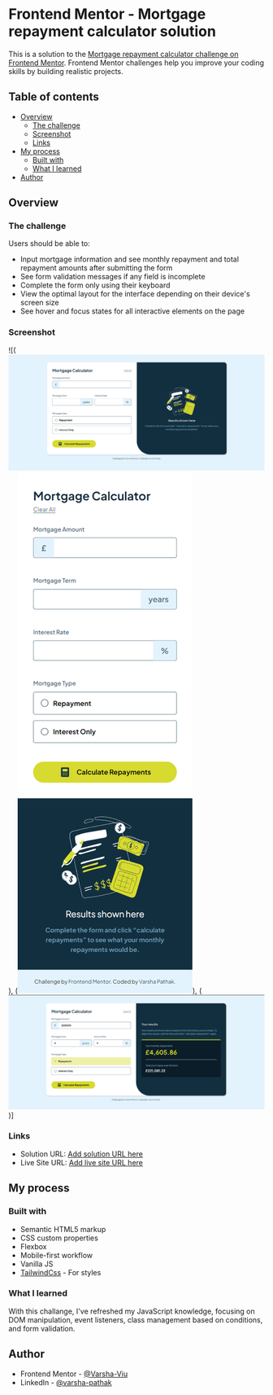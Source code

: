# Frontend Mentor - Mortgage repayment calculator solution

This is a solution to the [Mortgage repayment calculator challenge on Frontend Mentor](https://www.frontendmentor.io/challenges/mortgage-repayment-calculator-Galx1LXK73). Frontend Mentor challenges help you improve your coding skills by building realistic projects. 

## Table of contents

- [Overview](#overview)
  - [The challenge](#the-challenge)
  - [Screenshot](#screenshot)
  - [Links](#links)
- [My process](#my-process)
  - [Built with](#built-with)
  - [What I learned](#what-i-learned)
- [Author](#author)


## Overview

### The challenge

Users should be able to:

- Input mortgage information and see monthly repayment and total repayment amounts after submitting the form
- See form validation messages if any field is incomplete
- Complete the form only using their keyboard
- View the optimal layout for the interface depending on their device's screen size
- See hover and focus states for all interactive elements on the page

### Screenshot

![(![Desktop design](DesktopDesign.png)), (![Mobile design](mobileDesign.png)), (![Completed design](completedDesign.png))]

### Links

- Solution URL: [Add solution URL here](https://your-solution-url.com)
- Live Site URL: [Add live site URL here](https://your-live-site-url.com)

## My process

### Built with

- Semantic HTML5 markup
- CSS custom properties
- Flexbox
- Mobile-first workflow
- Vanilla JS
- [TailwindCss](https://tailwindcss.com/docs/installation) - For styles


### What I learned
  With this challange, I've refreshed my JavaScript knowledge, focusing on DOM manipulation, event listeners, class management based on conditions, and form validation.

## Author

- Frontend Mentor - [@Varsha-Viu](https://www.frontendmentor.io/profile/Varsha-Viu)
- LinkedIn - [@varsha-pathak](https://www.linkedin.com/in/varsha-pathak-0527251a1/)
